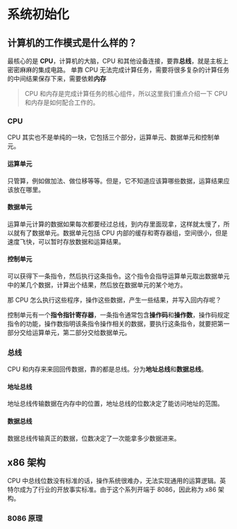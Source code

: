 # 系统初始化

## 计算机的工作模式是什么样的？

最核心的是 **CPU**，计算机的大脑，CPU 和其他设备连接，要靠**总线**，就是主板上密密麻麻的集成电路。
单靠 CPU 无法完成计算任务，需要将很多复杂的计算任务的中间结果保存下来，需要依赖**内存**

> CPU 和内存是完成计算任务的核心组件，所以这里我们重点介绍一下 CPU 和内存是如何配合工作的。

### CPU

CPU 其实也不是单纯的一块，它包括三个部分，运算单元、数据单元和控制单元。

#### 运算单元

只管算，例如做加法、做位移等等。但是，它不知道应该算哪些数据，运算结果应该放在哪里。

#### 数据单元

运算单元计算的数据如果每次都要经过总线，到内存里面现拿，这样就太慢了，所以就有了数据单元。数据单元包括 CPU 内部的缓存和寄存器组，空间很小，但是速度飞快，可以暂时存放数据和运算结果。

#### 控制单元

可以获得下一条指令，然后执行这条指令。这个指令会指导运算单元取出数据单元中的某几个数据，计算出个结果，然后放在数据单元的某个地方。

那 CPU 怎么执行这些程序，操作这些数据，产生一些结果，并写入回内存呢？

控制单元有一个**指令指针寄存器**，一条指令通常包含**操作码**和**操作数**，操作码规定指令的功能，操作数指明该条指令操作相关的数据，要执行这条指令，就要把第一部分交给运算单元，第二部分交给数据单元。

### 总线

CPU 和内存来来回回传数据，靠的都是总线。分为**地址总线**和**数据总线**。

#### 地址总线

地址总线传输数据在内存中的位置，地址总线的位数决定了能访问地址的范围。

#### 数据总线

数据总线传输真正的数据，位数决定了一次能拿多少数据进来。

## x86 架构

CPU 中总线位数没有标准的话，操作系统很难办，无法实现通用的运算逻辑。英特尔成为了行业的开放事实标准。由于这个系列开端于 8086，因此称为 x86 架构。

### 8086 原理
